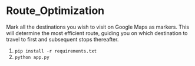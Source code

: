 # Route_Optimization
Mark all the destinations you wish to visit on Google Maps as markers. This will determine the most efficient route, guiding you on which destination to travel to first and subsequent stops thereafter.

1. ```pip install -r requirements.txt```
2. ```python app.py```
